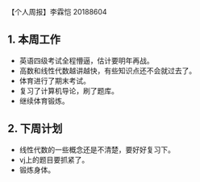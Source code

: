 【个人周报】李霖恺 20188604

 ## 1. 本周工作
  - 英语四级考试全程懵逼，估计要明年再战。
  - 高数和线性代数越讲越快，有些知识点还不会就过去了。
  - 体育进行了期末考试。
  - 复习了计算机导论，刷了题库。
  - 继续体育锻炼。
 ## 2. 下周计划
  - 线性代数的一些概念还是不清楚，要好好复习下。
  - vj上的题目要抓紧了。
  - 锻炼身体。
